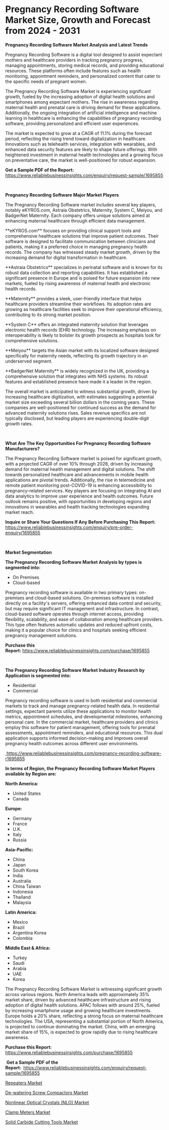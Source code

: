 <p><h1>Pregnancy Recording Software Market Size, Growth and Forecast from 2024 - 2031</h1></p><p><strong>Pregnancy Recording Software Market Analysis and Latest Trends</strong></p>
<p><p>Pregnancy Recording Software is a digital tool designed to assist expectant mothers and healthcare providers in tracking pregnancy progress, managing appointments, storing medical records, and providing educational resources. These platforms often include features such as health monitoring, appointment reminders, and personalized content that cater to the specific needs of pregnant women.</p><p>The Pregnancy Recording Software Market is experiencing significant growth, fueled by the increasing adoption of digital health solutions and smartphones among expectant mothers. The rise in awareness regarding maternal health and prenatal care is driving demand for these applications. Additionally, the ongoing integration of artificial intelligence and machine learning in healthcare is enhancing the capabilities of pregnancy recording software, providing personalized and efficient user experiences.</p><p>The market is expected to grow at a CAGR of 11.1% during the forecast period, reflecting the rising trend toward digitalization in healthcare. Innovations such as telehealth services, integration with wearables, and enhanced data security features are likely to shape future offerings. With heightened investment in maternal health technologies and a growing focus on preventative care, the market is well-positioned for robust expansion.</p></p>
<p><strong>Get a Sample PDF of the Report:&nbsp;</strong> <a href="https://www.reliablebusinessinsights.com/enquiry/request-sample/1695855?utm_campaign=84&utm_medium=2&utm_source=Github&utm_content=ia&utm_term=19102024&utm_id=pregnancy-recording-software">https://www.reliablebusinessinsights.com/enquiry/request-sample/1695855</a></p>
<p>&nbsp;</p>
<p><strong>Pregnancy Recording Software Major Market Players</strong></p>
<p><p>The Pregnancy Recording Software market includes several key players, notably eKYROS.com, Astraia Obstetrics, Maternity, System C, Meiyou, and BadgerNet Maternity. Each company offers unique solutions aimed at enhancing maternal healthcare through efficient data management.</p><p>**eKYROS.com** focuses on providing clinical support tools and comprehensive healthcare solutions that improve patient outcomes. Their software is designed to facilitate communication between clinicians and patients, making it a preferred choice in managing pregnancy health records. The company has witnessed steady market growth, driven by the increasing demand for digital transformation in healthcare.</p><p>**Astraia Obstetrics** specializes in perinatal software and is known for its robust data collection and reporting capabilities. It has established a significant presence in Europe and is poised for future expansion into new markets, fueled by rising awareness of maternal health and electronic health records.</p><p>**Maternity** provides a sleek, user-friendly interface that helps healthcare providers streamline their workflows. Its adoption rates are growing as healthcare facilities seek to improve their operational efficiency, contributing to its strong market position.</p><p>**System C** offers an integrated maternity solution that leverages electronic health records (EHR) technology. The increasing emphasis on interoperability is likely to bolster its growth prospects as hospitals look for comprehensive solutions. </p><p>**Meiyou** targets the Asian market with its localized software designed specifically for maternity needs, reflecting its growth trajectory in an underserved segment.</p><p>**BadgerNet Maternity** is widely recognized in the UK, providing a comprehensive solution that integrates with NHS systems. Its robust features and established presence have made it a leader in the region.</p><p>The overall market is anticipated to witness substantial growth, driven by increasing healthcare digitization, with estimates suggesting a potential market size exceeding several billion dollars in the coming years. These companies are well-positioned for continued success as the demand for advanced maternity solutions rises. Sales revenue specifics are not typically disclosed, but leading players are experiencing double-digit growth rates.</p></p>
<p>&nbsp;</p>
<p><strong>What Are The Key Opportunities For Pregnancy Recording Software Manufacturers?</strong></p>
<p><p>The Pregnancy Recording Software market is poised for significant growth, with a projected CAGR of over 10% through 2028, driven by increasing demand for maternal health management and digital solutions. The shift towards personalized healthcare and advancements in mobile health applications are pivotal trends. Additionally, the rise in telemedicine and remote patient monitoring post-COVID-19 is enhancing accessibility to pregnancy-related services. Key players are focusing on integrating AI and data analytics to improve user experience and health outcomes. Future outlook remains positive, with opportunities in developing regions and innovations in wearables and health tracking technologies expanding market reach.</p></p>
<p><strong>Inquire or Share Your Questions If Any Before Purchasing This Report:</strong> <a href="https://www.reliablebusinessinsights.com/enquiry/pre-order-enquiry/1695855?utm_campaign=84&utm_medium=2&utm_source=Github&utm_content=ia&utm_term=19102024&utm_id=pregnancy-recording-software">https://www.reliablebusinessinsights.com/enquiry/pre-order-enquiry/1695855</a></p>
<p>&nbsp;</p>
<p><strong>Market Segmentation</strong></p>
<p><strong>The Pregnancy Recording Software Market Analysis by types is segmented into:</strong></p>
<p><ul><li>On Premises</li><li>Cloud-based</li></ul></p>
<p><p>Pregnancy recording software is available in two primary types: on-premises and cloud-based solutions. On-premises software is installed directly on a facility's servers, offering enhanced data control and security, but may require significant IT management and infrastructure. In contrast, cloud-based software operates through internet access, providing flexibility, scalability, and ease of collaboration among healthcare providers. This type often features automatic updates and reduced upfront costs, making it a popular choice for clinics and hospitals seeking efficient pregnancy management solutions.</p></p>
<p><strong>Purchase this Report:&nbsp;</strong><a href="https://www.reliablebusinessinsights.com/purchase/1695855?utm_campaign=84&utm_medium=2&utm_source=Github&utm_content=ia&utm_term=19102024&utm_id=pregnancy-recording-software">https://www.reliablebusinessinsights.com/purchase/1695855</a></p>
<p>&nbsp;</p>
<p><strong>The Pregnancy Recording Software Market Industry Research by Application is segmented into:</strong></p>
<p><ul><li>Residential</li><li>Commercial</li></ul></p>
<p><p>Pregnancy recording software is used in both residential and commercial markets to track and manage pregnancy-related health data. In residential settings, expectant parents utilize these applications to monitor health metrics, appointment schedules, and developmental milestones, enhancing personal care. In the commercial market, healthcare providers and clinics employ this software for patient management, offering tools for prenatal assessments, appointment reminders, and educational resources. This dual application supports informed decision-making and improves overall pregnancy health outcomes across different user environments.</p></p>
<p><a href="https://www.reliablebusinessinsights.com/pregnancy-recording-software-r1695855?utm_campaign=84&utm_medium=2&utm_source=Github&utm_content=ia&utm_term=19102024&utm_id=pregnancy-recording-software">&nbsp;https://www.reliablebusinessinsights.com/pregnancy-recording-software-r1695855</a></p>
<p><strong>In terms of Region, the Pregnancy Recording Software Market Players available by Region are:</strong></p>
<p>
    <p> <strong> North America: </strong>
        <ul>
            <li>United States</li>
            <li>Canada</li>
        </ul>
        </p> 
    <p> <strong> Europe: </strong>
        <ul>
            <li>Germany</li>
            <li>France</li>
            <li>U.K.</li>
            <li>Italy</li>
            <li>Russia</li>
        </ul>
        </p> 
    <p> <strong> Asia-Pacific: </strong>
        <ul>
            <li>China</li>
            <li>Japan</li>
            <li>South Korea</li>
            <li>India</li>
            <li>Australia</li>
            <li>China Taiwan</li>
            <li>Indonesia</li>
            <li>Thailand</li>
            <li>Malaysia</li>
        </ul>
        </p> 
    <p> <strong> Latin America: </strong>
        <ul>
            <li>Mexico</li>
            <li>Brazil</li>
            <li>Argentina Korea</li>
            <li>Colombia</li>
        </ul>
        </p> 
    <p> <strong> Middle East & Africa: </strong>
        <ul>
            <li>Turkey</li>
            <li>Saudi</li>
            <li>Arabia</li>
            <li>UAE</li>
            <li>Korea</li>
        </ul>
    </p>
    </p>
<p><p>The Pregnancy Recording Software Market is witnessing significant growth across various regions. North America leads with approximately 35% market share, driven by advanced healthcare infrastructure and rising adoption of digital health solutions. APAC follows with around 25%, fueled by increasing smartphone usage and growing healthcare investments. Europe holds a 20% share, reflecting a strong focus on maternal healthcare technologies. The USA, representing a substantial portion of North America, is projected to continue dominating the market. China, with an emerging market share of 15%, is expected to grow rapidly due to rising healthcare awareness.</p></p>
<p><strong>Purchase this Report: </strong><a href="https://www.reliablebusinessinsights.com/purchase/1695855?utm_campaign=84&utm_medium=2&utm_source=Github&utm_content=ia&utm_term=19102024&utm_id=pregnancy-recording-software">https://www.reliablebusinessinsights.com/purchase/1695855</a></p>
<p>&nbsp;<strong>Get a Sample PDF of the Report:&nbsp;&nbsp;</strong><a href="https://www.reliablebusinessinsights.com/enquiry/request-sample/1695855?utm_campaign=84&utm_medium=2&utm_source=Github&utm_content=ia&utm_term=19102024&utm_id=pregnancy-recording-software">https://www.reliablebusinessinsights.com/enquiry/request-sample/1695855</a></p>
<p><strong></strong></p>
<p><p><a href="https://issuu.com/reportprime-2/docs/repeaters-market-size-2030.pptx_6229c22aa50d74?utm_campaign=84&utm_medium=2&utm_source=Github&utm_content=ia&utm_term=19102024&utm_id=pregnancy-recording-software">Repeaters Market</a></p><p><a href="https://github.com/MegiDuro586/Market-Research-Report-List-1/blob/main/de-watering-screw-compactors-market.md?utm_campaign=84&utm_medium=2&utm_source=Github&utm_content=ia&utm_term=19102024&utm_id=pregnancy-recording-software">De-watering Screw Compactors Market</a></p><p><a href="https://github.com/akrenkthongy/Market-Research-Report-List-1/blob/main/nonlinear-optical-crystals-nlo-market.md?utm_campaign=84&utm_medium=2&utm_source=Github&utm_content=ia&utm_term=19102024&utm_id=pregnancy-recording-software">Nonlinear Optical Crystals (NLO) Market</a></p><p><a href="https://www.linkedin.com/pulse/future-trends-global-clamp-meters-market-insights-analysis-9ntue?utm_campaign=84&utm_medium=2&utm_source=Github&utm_content=ia&utm_term=19102024&utm_id=pregnancy-recording-software">Clamp Meters Market</a></p><p><a href="https://issuu.com/reportprime-2/docs/solid-carbide-cutting-tools-market-_8d005038948579?utm_campaign=84&utm_medium=2&utm_source=Github&utm_content=ia&utm_term=19102024&utm_id=pregnancy-recording-software">Solid Carbide Cutting Tools Market</a></p></p>